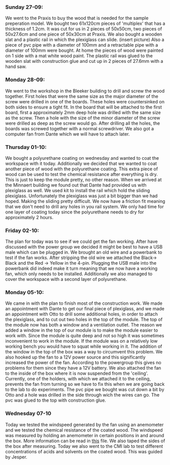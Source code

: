 ### Sunday 27-09:

We went to the Praxis to buy the wood that is needed for the sample preperation model. 
We bought two 61x120cm pieces of 'multiplex' that has a thickness of 1.2cm.
It was cut for us in 2 pieces of 50x50cm, two pieces of 50x27.6cm and one piece of 50x30cm at Praxis.
We also bought a wooden slat and a plastic rail in which the plexiglass can slide. (insert picture)
Also a piece of pvc pipe with a diameter of 100mm and a retractable pipe with a diameter of 100mm were bought.
At home the pieces of wood were painted on 1 side with a mat white wood paint.
The plastic rail was glued to the wooden slat with construction glue and cut up in 2 pieces of 27.6mm with a hand saw.

### Monday 28-09:

We went to the workshop in the Bleeker building to drill and screw the wood together.
First holes that were the same size as the major diameter of the screw were drilled in one of the boards.
These holes were countersinked on both sides to ensure a tight fit.
In the board that will be attached to the first board, first a approximately 2mm deep hole was drilled with the same size as the screw.
Then a hole with the size of the minor diameter of the screw were drilled as deep as the screw would go.
After drilling all the holes, the boards was screwed together with a normal screwdriver.
We also got a computer fan from Dante which we will have to attach later.

### Thursday 01-10:

We bought a polyurethane coating on wednesday and wanted to coat the workspace with it today. Additionally we decided that we wanted to coat another piece of wood with the polyurethane coating. This extra piece of wood can be used to test the chemical resistance after everything is dry. This is just to keep the module pretty, no other reason. When we arrived at the Minnaert building we found out that Dante had provided us with plexiglass as well. We used kit to install the rail which hold the sliding plexiglass. Unfortunately the plexiglass was just a bit bigger than we had hoped. Making the sliding pretty difficult. We now have a friction fit meaning that we don't need to drill any holes in you rail system. We only had time for one layer of coating today since the polyurethane needs to dry for approximately 2 hours.

### Friday 02-10:

The plan for today was to see if we could get the fan working. After have discussed with the power group we decided it might be best to have a USB male which can be plugged in. We brought an old wire and a powerbank to test if the fan works. After stripping the old wire we attached the Black-> Black and the Red -> Yellow in the 4-pin. Plugging the USB male into the powerbank did indeed make it turn meaning that we now have a working fan, which only needs to be installed. Additionally we also managed to cover the workspace with a second layer of polyurethane.

### Monday 05-10:

We came in with the plan to finish most of the construction work. We made an appointment with Dante to get our final piece of plexiglass, and we made an appointment with Otto to drill some additional holes, in order to attach the plexiglass, and to cut out two holes in the top of the module. The top of the module now has both a window and a ventilation outlet. The reason we added a window in the top of our module is to make the module easier to work with. Since the module is quite deep and not so high it was sometimes inconvenient to work in the module. If the module was on a relatively low working bench you would have to squat while working in it. The addition of the window in the top of the box was a way to circumvent this problem. We also hooked up the fan to a 12V power source and this significantly increased the power of the fan. According to the powergroup this gives no problems for them since they have a 12V battery. We also attached the fan to the inside of the box where it is now suspended from the 'ceiling'. Currently, one of the holders, with which we attached it to the ceiling, prevents the fan from turning so we have to fix this when we are going back to the lab to do experiments. The pvc pipe we bought was cut down a bit by Otto and a hole was drilled in the side through wich the wires can go. The pvc was glued to the top with construction glue.

### Wednesday 07-10

Today we tested the windspeed generated by the fan using an anemometer and we tested the chemical resistance of the coated wood. The windspeed was measured by holding an anemometer in certain positions in and around the box. More information can be read in [this](https://git.science.uu.nl/j.i.buckmann/experiment-design-2020/-/blob/master/projects/SamplePreparationModule_by_Roos_and_Jesse/Testing/testing_airflow.md) file. We also taped the sides of the box after measuring. Today we also went to the CMI lab to test different concentrations of acids and solvents on the coated wood. This was guided by Jesper.

